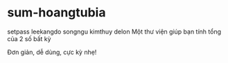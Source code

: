 # sum-hoangtubia
setpass
leekangdo
songngu
kimthuy
delon
Một thư viện giúp bạn tính tổng của 2 số bất kỳ

Đơn giản, dễ dùng, cực kỳ nhẹ!
